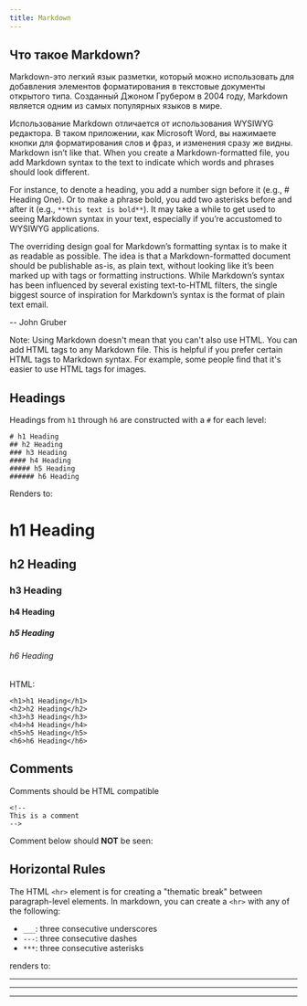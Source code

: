 ```yaml
---
title: Markdown
---
```


## Что такое Markdown?

Markdown-это легкий язык разметки, который можно использовать для добавления элементов форматирования в текстовые документы открытого типа. Созданный Джоном Грубером в 2004 году, Markdown является одним из самых популярных языков в мире.

Использование Markdown отличается от использования WYSIWYG редактора. В таком приложении, как Microsoft Word, вы нажимаете кнопки для форматирования слов и фраз, и изменения сразу же видны. Markdown isn’t like that. When you create a Markdown-formatted file, you add Markdown syntax to the text to indicate which words and phrases should look different.

For instance, to denote a heading, you add a number sign before it (e.g., # Heading One). Or to make a phrase bold, you add two asterisks before and after it (e.g., `**this text is bold**`). It may take a while to get used to seeing Markdown syntax in your text, especially if you’re accustomed to WYSIWYG applications.

The overriding design goal for Markdown’s formatting syntax is to make it as readable as possible. The idea is that a Markdown-formatted document should be publishable as-is, as plain text, without looking like it’s been marked up with tags or formatting instructions. While Markdown’s syntax has been influenced by several existing text-to-HTML filters, the single biggest source of inspiration for Markdown’s syntax is the format of plain text email.

-- John Gruber

Note: Using Markdown doesn't mean that you can't also use HTML. You can add HTML tags to any Markdown file. This is helpful if you prefer certain HTML tags to Markdown syntax. For example, some people find that it's easier to use HTML tags for images.

## Headings

Headings from `h1` through `h6` are constructed with a `#` for each level:

    # h1 Heading
    ## h2 Heading
    ### h3 Heading
    #### h4 Heading
    ##### h5 Heading
    ###### h6 Heading
    

Renders to:

# h1 Heading

## h2 Heading

### h3 Heading

#### h4 Heading

##### h5 Heading

###### h6 Heading

HTML:

    <h1>h1 Heading</h1>
    <h2>h2 Heading</h2>
    <h3>h3 Heading</h3>
    <h4>h4 Heading</h4>
    <h5>h5 Heading</h5>
    <h6>h6 Heading</h6>
    

## Comments

Comments should be HTML compatible

    <!--
    This is a comment
    -->
    

Comment below should **NOT** be seen:

<!--
This is a comment
-->

## Horizontal Rules

The HTML `<hr>` element is for creating a "thematic break" between paragraph-level elements. In markdown, you can create a `<hr>` with any of the following:

* `___`: three consecutive underscores
* `---`: three consecutive dashes
* `***`: three consecutive asterisks

renders to:

* * *

* * *

* * *